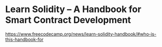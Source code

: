 # Learn Solidity – A Handbook for Smart Contract Development

https://www.freecodecamp.org/news/learn-solidity-handbook/#who-is-this-handbook-for

